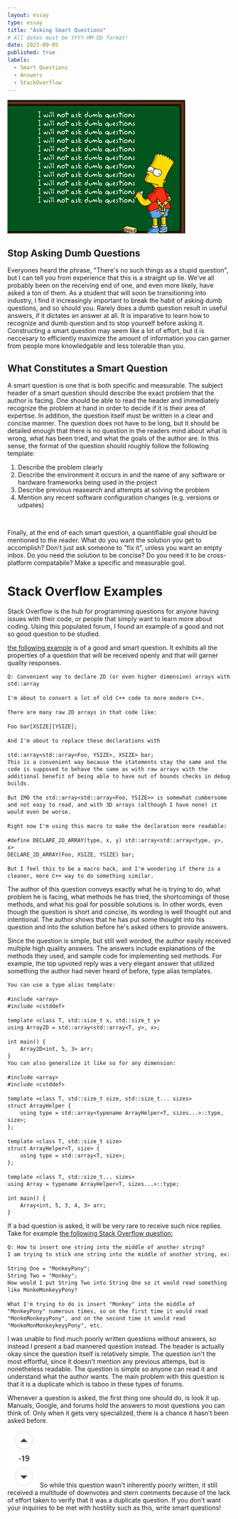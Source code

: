 ```yaml
---
layout: essay
type: essay
title: "Asking Smart Questions"
# All dates must be YYYY-MM-DD format!
date: 2023-09-05
published: true
labels:
  - Smart Questions
  - Answers
  - StackOverflow
---
```


<img class="rounded float-start pe-4" src="../img/dumb-questions.png" alt="Source: haarpia (2013). Word Press. Retrieved from https://haarpia.wordpress.com/tag/bart-simpson/" />

## Stop Asking Dumb Questions
Everyones heard the phrase, "There's no such things as a stupid question", but I can tell you from experience that this is a straight up lie. We've all probably been on the receiving end of one, and even more likely, have asked a ton of them. As a student that will soon be transitioning into industry, I find it increasingly important to break the habit of asking dumb questions, and so should you. Rarely does a dumb question result in useful answers, if it dictates an answer at all. It is imparative to learn how to recognize and dumb question and to stop yourself before asking it. Constructing a smart question may seem like a lot of effort, but it is neccesary to efficiently maximize the amount of information you can garner from people more knowledgable and less tolerable than you.

## What Constitutes a Smart Question
A smart question is one that is both specific and measurable. The subject header of a smart question should describe the exact problem that the author is facing. One should be able to read the header and immediately recognize the problem at hand in order to decide if it is their area of expertise. In addition, the question itself must be written in a clear and concise manner. The question does not have to be long, but it should be detailed enough that there is no question in the readers mind about what is wrong, what has been tried, and what the goals of the author are. In this sense, the format of the question should roughly follow the following template:<br>

  1. Describe the problem clearly
  2. Describe the environment it occurs in and the name of any software or hardware frameworks being used in the project
  3. Describe previous reasearch and attempts at solving the problem
  4. Mention any recent software configuration changes (e.g. versions or udpates)
<br>

Finally, at the end of each smart question, a quantifiable goal should be mentioned to the reader. What do you want the solution you get to accomplish? Don't just ask someone to "fix it", unless you want an empty inbox. Do you need the solution to be concise? Do you need it to be cross-platform compatabile? Make a specific and measurable goal.

# Stack Overflow Examples
Stack Overflow is the hub for programming questions for anyone having issues with their code, or people that simply want to learn more about coding. Using this populated forum, I found an example of a good and not so good question to be studied. 

<a href="https://stackoverflow.com/questions/76860140/convenient-way-to-declare-2d-or-even-higher-dimension-arrays-with-stdarray">the following example</a> is of a good and smart question. It exhibits all the properties of a question that will be received openly and that will garner quality responses. 
```
Q: Convenient way to declare 2D (or even higher dimension) arrays with std::array

I'm about to convert a lot of old C++ code to more modern C++.

There are many raw 2D arrays in that code like:

Foo bar[XSIZE][YSIZE];

And I'm about to replace these declarations with

std::array<std::array<Foo, YSIZE>, XSIZE> bar;
This is a convenient way because the statements stay the same and the code is supposed to behave the same as with raw arrays with the additional benefit of being able to have out of bounds checks in debug builds.

But IMO the std::array<std::array<Foo, YSIZE>> is somewhat cumbersome and not easy to read, and with 3D arrays (although I have none) it would even be worse.

Right now I'm using this macro to make the declaration more readable:

#define DECLARE_2D_ARRAY(type, x, y) std::array<std::array<type, y>, x>
DECLARE_2D_ARRAY(Foo, XSIZE, YSIZE) bar;

But I feel this to be a macro hack, and I'm wondering if there is a cleaner, more C++ way to do something similar.
```
The author of this question conveys exactly what he is trying to do, what problem he is facing, what methods he has tried, the shortcomings of those methods, and what his goal for possible solutions is. In other words, even though the question is short and concise, its wording is well thought out and intentional. The author shows that he has put some thought into his question and into the solution before he's asked others to provide answers. 

Since the question is simple, but still well worded, the author easily received multiple high quality answers. The answers include explanations of the methods they used, and sample code for implementing sed methods. For example, the top upvoted reply was a very elegant answer that utilized something the author had never heard of before, type alias templates.

```
You can use a type alias template:

#include <array> 
#include <cstddef>

template <class T, std::size_t x, std::size_t y>
using Array2D = std::array<std::array<T, y>, x>;

int main() {
    Array2D<int, 5, 3> arr;
}
You can also generalize it like so for any dimension:

#include <array>
#include <cstddef>

template <class T, std::size_t size, std::size_t... sizes>
struct ArrayHelper {
    using type = std::array<typename ArrayHelper<T, sizes...>::type, size>;
};

template <class T, std::size_t size>
struct ArrayHelper<T, size> {
    using type = std::array<T, size>;
};

template <class T, std::size_t... sizes>
using Array = typename ArrayHelper<T, sizes...>::type;

int main() { 
    Array<int, 5, 3, 4, 3> arr; 
}
```

If a bad question is asked, it will be very rare to receive such nice replies. Take for example <a href="https://stackoverflow.com/questions/15442956/how-to-insert-one-string-into-the-middle-of-another-string">the following Stack Overflow question:</a>

```
Q: How to insert one string into the middle of another string?
I am trying to stick one string into the middle of another string, ex:

String One = "MonkeyPony";
String Two = "Monkey";
How would I put String Two into String One so it would read something like MonkeMonkeyyPony?

What I'm trying to do is insert "Monkey" into the middle of "MonkeyPony" numerous times, so on the first time it would read "MonkeMonkeyyPony", and on the second time it would read "MonkeMonMonkeykeyyPony", etc.

```
I was unable to find much poorly written questions without answers, so instead I present a bad mannered question instead. The header is actually okay since the question itself is relatively simple. The question isn't the most effortful, since it doesn't mention any previous attemps, but is nonetheless readable. The question is simple so anyone can read it and understand what the author wants. The main problem with this question is that it is a duplicate which is taboo in these types of forums. 

Whenever a question is asked, the first thing one should do, is look it up. Manuals, Google, and forums hold the answers to most questions you can think of. Only when it gets very specialized, there is a chance it hasn't been asked before. 

<img class="rounded float-start pe-4" src="../img/downvote.png">
So while this question wasn't inherently poorly written, it still received a multitude of downvotes and stern comments because of the lack of effort taken to verify that it was a duplicate question. If you don't want your inquiries to be met with hostility such as this, write smart questions!




